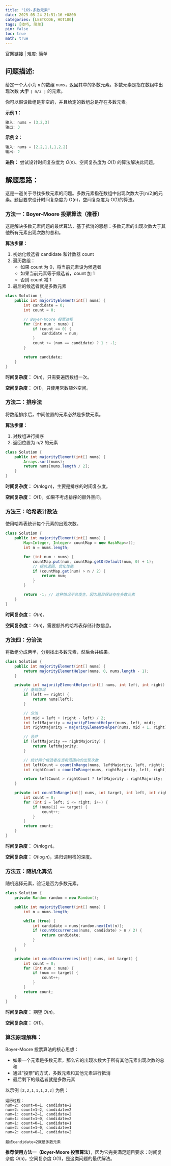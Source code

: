 ```yaml
---
title: "169-多数元素"
date: 2025-05-24 21:51:16 +0800
categories: [LEETCODE, HOT100]
tags: [技巧, 简单]
pin: false
toc: true
math: true
---
```


[官网链接](https://leetcode.cn/problems/majority-element/) \| 难度: 简单

## 问题描述:

给定一个大小为 `n` 的数组 `nums`，返回其中的多数元素。多数元素是指在数组中出现次数 **大于** `⌊ n/2 ⌋` 的元素。

你可以假设数组是非空的，并且给定的数组总是存在多数元素。

**示例 1：**

```java
输入: nums = [3,2,3]
输出: 3
```

**示例 2：**

```java
输入: nums = [2,2,1,1,1,2,2]
输出: 2
```

**进阶：** 尝试设计时间复杂度为 $O(n)$、空间复杂度为 $O(1)$ 的算法解决此问题。

## 解题思路：

这是一道关于寻找多数元素的问题。多数元素指在数组中出现次数大于⌊n/2⌋的元素。题目要求设计时间复杂度为 O(n)，空间复杂度为 O(1)的算法。

### 方法一：Boyer-Moore 投票算法（推荐）

这是解决多数元素问题的最优算法，基于抵消的思想：多数元素的出现次数大于其他所有元素出现次数的总和。

**算法步骤：**

1. 初始化候选者 candidate 和计数器 count
2. 遍历数组：
   - 如果 count 为 0，将当前元素设为候选者
   - 如果当前元素等于候选者，count 加 1
   - 否则 count 减 1
3. 最后的候选者就是多数元素

```java
class Solution {
    public int majorityElement(int[] nums) {
        int candidate = 0;
        int count = 0;

        // Boyer-Moore 投票过程
        for (int num : nums) {
            if (count == 0) {
                candidate = num;
            }
            count += (num == candidate) ? 1 : -1;
        }

        return candidate;
    }
}
```

**时间复杂度：** $O(n)$，只需要遍历数组一次。

**空间复杂度：** $O(1)$，只使用常数额外空间。

### 方法二：排序法

将数组排序后，中间位置的元素必然是多数元素。

**算法步骤：**

1. 对数组进行排序
2. 返回位置为 n/2 的元素

```java
class Solution {
    public int majorityElement(int[] nums) {
        Arrays.sort(nums);
        return nums[nums.length / 2];
    }
}
```

**时间复杂度：** $O(n \log n)$，主要是排序的时间复杂度。

**空间复杂度：** $O(1)$，如果不考虑排序的额外空间。

### 方法三：哈希表计数法

使用哈希表统计每个元素的出现次数。

```java
class Solution {
    public int majorityElement(int[] nums) {
        Map<Integer, Integer> countMap = new HashMap<>();
        int n = nums.length;

        for (int num : nums) {
            countMap.put(num, countMap.getOrDefault(num, 0) + 1);
            // 提前返回，优化性能
            if (countMap.get(num) > n / 2) {
                return num;
            }
        }

        return -1; // 这种情况不会发生，因为题目保证存在多数元素
    }
}
```

**时间复杂度：** $O(n)$。

**空间复杂度：** $O(n)$，需要额外的哈希表存储计数信息。

### 方法四：分治法

将数组分成两半，分别找出多数元素，然后合并结果。

```java
class Solution {
    public int majorityElement(int[] nums) {
        return majorityElementHelper(nums, 0, nums.length - 1);
    }

    private int majorityElementHelper(int[] nums, int left, int right) {
        // 基础情况
        if (left == right) {
            return nums[left];
        }

        // 分治
        int mid = left + (right - left) / 2;
        int leftMajority = majorityElementHelper(nums, left, mid);
        int rightMajority = majorityElementHelper(nums, mid + 1, right);

        // 合并
        if (leftMajority == rightMajority) {
            return leftMajority;
        }

        // 统计两个候选者在当前范围内的出现次数
        int leftCount = countInRange(nums, leftMajority, left, right);
        int rightCount = countInRange(nums, rightMajority, left, right);

        return leftCount > rightCount ? leftMajority : rightMajority;
    }

    private int countInRange(int[] nums, int target, int left, int right) {
        int count = 0;
        for (int i = left; i <= right; i++) {
            if (nums[i] == target) {
                count++;
            }
        }
        return count;
    }
}
```

**时间复杂度：** $O(n \log n)$。

**空间复杂度：** $O(\log n)$，递归调用栈的深度。

### 方法五：随机化算法

随机选择元素，验证是否为多数元素。

```java
class Solution {
    private Random random = new Random();

    public int majorityElement(int[] nums) {
        int n = nums.length;

        while (true) {
            int candidate = nums[random.nextInt(n)];
            if (countOccurrences(nums, candidate) > n / 2) {
                return candidate;
            }
        }
    }

    private int countOccurrences(int[] nums, int target) {
        int count = 0;
        for (int num : nums) {
            if (num == target) {
                count++;
            }
        }
        return count;
    }
}
```

**时间复杂度：** 期望 $O(n)$。

**空间复杂度：** $O(1)$。

### 算法原理解释：

Boyer-Moore 投票算法的核心思想：

- 如果一个元素是多数元素，那么它的出现次数大于所有其他元素出现次数的总和
- 通过"投票"的方式，多数元素和其他元素进行抵消
- 最后剩下的候选者就是多数元素

以示例 `[2,2,1,1,1,2,2]` 为例：

```
遍历过程：
num=2: count=0→1, candidate=2
num=2: count=1→2, candidate=2
num=1: count=2→1, candidate=2
num=1: count=1→0, candidate=2
num=1: count=0→1, candidate=1
num=2: count=1→0, candidate=1
num=2: count=0→1, candidate=2

最终candidate=2就是多数元素
```

**推荐使用方法一（Boyer-Moore 投票算法）**，因为它完美满足题目要求：时间复杂度 O(n)，空间复杂度 O(1)，是这类问题的最优解法。
